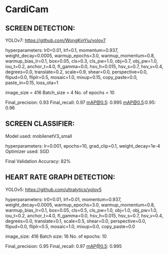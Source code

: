 # CardiCam
SCREEN DETECTION:
-----------------
YOLOv7: https://github.com/WongKinYiu/yolov7


hyperparameters:	lr0=0.01, lrf=0.1, momentum=0.937, weight_decay=0.0005, 
			warmup_epochs=3.0, warmup_momentum=0.8, warmup_bias_lr=0.1, 
			box=0.05, cls=0.3, cls_pw=1.0, obj=0.7, obj_pw=1.0,
			iou_t=0.2, anchor_t=4.0, fl_gamma=0.0, hsv_h=0.015, hsv_s=0.7,
			hsv_v=0.4, degrees=0.0, translate=0.2, scale=0.9, shear=0.0,
			perspective=0.0, flipud=0.0, fliplr=0.5, mosaic=1.0, mixup=0.15,
			copy_paste=0.0, paste_in=0.15, loss_ota=1


image_size = 416
Batch_size = 4
No. of epochs = 10

Final_precision: 0.93
Final_recall: 0.97
mAP@0.5: 0.995
mAP@0.5:0.95: 0.96

SCREEN CLASSIFIER:
------------------

Model used: mobilenetV3_small

hyperparameters:	lr=0.001, epochs=10, grad_clip=0.1, weight_decay=1e-4
Optimizer used: SGD

Final Validation Accuracy: 82%

HEART RATE GRAPH DETECTION:
---------------------------
YOLOv5: https://github.com/ultralytics/yolov5

hyperparameters:	lr0=0.01, lrf=0.01, momentum=0.937, weight_decay=0.0005,
			warmup_epochs=3.0, warmup_momentum=0.8, warmup_bias_lr=0.1,
			box=0.05, cls=0.5, cls_pw=1.0, obj=1.0, obj_pw=1.0,
			iou_t=0.2, anchor_t=4.0, fl_gamma=0.0, hsv_h=0.015,
			hsv_s=0.7, hsv_v=0.4, degrees=0.0, translate=0.1,
			scale=0.5, shear=0.0, perspective=0.0, flipud=0.0,
			fliplr=0.5, mosaic=1.0, mixup=0.0, copy_paste=0.0

image_size: 416
Batch size: 16
No. of epochs: 10

Final_precision: 0.95
Final_recall: 0.97
mAP@0.5: 0.995